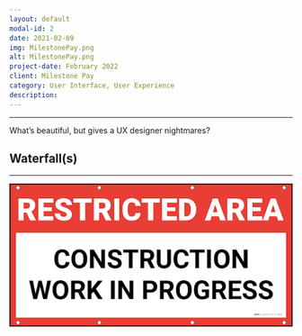 ```yaml
---
layout: default
modal-id: 2
date: 2021-02-09
img: MilestonePay.png
alt: MilestonePay.png
project-date: February 2022
client: Milestone Pay
category: User Interface, User Experience
description:
---
```


---

What’s beautiful, but gives a UX designer nightmares?

## Waterfall(s)

---

![work in progress](./img/shared/wip.png)
